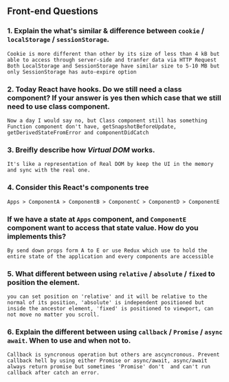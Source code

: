 ## Front-end Questions

### 1. Explain the what's similar & difference between `cookie` / `localStorage` / `sessionStorage`.

    Cookie is more different than other by its size of less than 4 kB but able to access through server-side and tranfer data via HTTP Request Both LocalStorage and SessionStorage have similar size to 5-10 MB but only SessionStorage has auto-expire option 


### 2. Today React have hooks. Do we still need a class component? If your answer is yes then which case that we still need to use class component.

    Now a day I would say no, but Class component still has something Function component don't have, getSnapshotBeforeUpdate, getDerivedStateFromError and componentDidCatch

### 3. Breifly describe how *Virtual DOM* works.

    It's like a representation of Real DOM by keep the UI in the memory and sync with the real one.

### 4. Consider this React's components tree

```
Apps > ComponentA > ComponentB > ComponentC > ComponentD > ComponentE
```

### If we have a state at `Apps` component, and `ComponentE` component want to access that state value. How do you implements this?

    By send down props form A to E or use Redux which use to hold the entire state of the application and every components are accessible

### 5. What different between using `relative` / `absolute` / `fixed` to position the element.

    you can set position on 'relative' and it will be relative to the normal of its position, 'absolute' is independent positioned but inside the ancestor element, 'fixed' is positioned to viewport, can not move no matter you scroll.

### 6. Explain the different between using `callback` / `Promise` / `async await`. When to use and when not to.

    Callback is syncronous operation but others are ascyncronous. Prevent callback hell by using either Promise or async/await, async/await always return promise but sometimes 'Promise' don't  and can't run callback after catch an error.